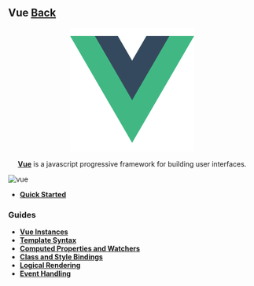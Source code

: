 ## Vue [Back](../Framework.md)

<p align="center">
    <img alt="vue" src="./vue.png" width="50%"></img>
</p>

<p align="center">
<a href="https://vuejs.org/" target="_blank"><strong>Vue</strong></a> is a javascript progressive framework for building user interfaces.
</p>

![vue](https://aleen42.github.io/badges/src/vue.svg)

- [**Quick Started**](./quick_started/quick_started.md)

### Guides

- [**Vue Instances**](./vue_instances/vue_instances.md)
- [**Template Syntax**](./template_syntax/template_syntax.md)
- [**Computed Properties and Watchers**](./computed_properties_and_watchers/computed_properties_and_watchers.md)
- [**Class and Style Bindings**](./class_style/class_style.md)
- [**Logical Rendering**](./logical_rendering/logical_rendering.md)
- [**Event Handling**](./event_handling/event_handling.md)
